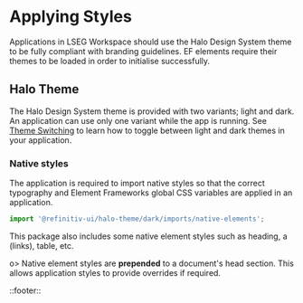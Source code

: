 <!--
type: page
title: Styling
location: ./start/styling
layout: default
-->

# Applying Styles

Applications in LSEG Workspace should use the Halo Design System theme to be fully compliant with branding guidelines. EF elements require their themes to be loaded in order to initialise successfully.

## Halo Theme
The Halo Design System theme is provided with two variants; light and dark. An application can use only one variant while the app is running. See [Theme Switching](/guides/theme-switching) to learn how to toggle between light and dark themes in your application.

### Native styles

The application is required to import native styles so that the correct typography and Element Frameworks global CSS variables are applied in an application.

```javascript
import '@refinitiv-ui/halo-theme/dark/imports/native-elements';
```

This package also includes some native element styles such as heading, a (links), table, etc.

o> Native element styles are **prepended** to a document's head section. This allows application styles to provide overrides if required.

::footer::
